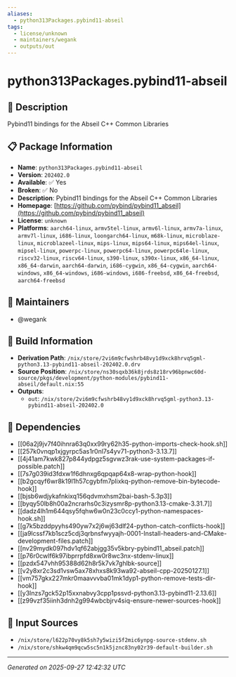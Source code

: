 ```yaml
---
aliases:
  - python313Packages.pybind11-abseil
tags:
  - license/unknown
  - maintainers/wegank
  - outputs/out
---
```


# python313Packages.pybind11-abseil

## 📝 Description

Pybind11 bindings for the Abseil C++ Common Libraries

## 📋 Package Information

- **Name**: `python313Packages.pybind11-abseil`
- **Version**: `202402.0`
- **Available**: ✅ Yes
- **Broken**: ✅ No
- **Description**: Pybind11 bindings for the Abseil C++ Common Libraries
- **Homepage**: [https://github.com/pybind/pybind11_abseil](https://github.com/pybind/pybind11_abseil)
- **License**: `unknown`
- **Platforms**: `aarch64-linux`, `armv5tel-linux`, `armv6l-linux`, `armv7a-linux`, `armv7l-linux`, `i686-linux`, `loongarch64-linux`, `m68k-linux`, `microblaze-linux`, `microblazeel-linux`, `mips-linux`, `mips64-linux`, `mips64el-linux`, `mipsel-linux`, `powerpc-linux`, `powerpc64-linux`, `powerpc64le-linux`, `riscv32-linux`, `riscv64-linux`, `s390-linux`, `s390x-linux`, `x86_64-linux`, `x86_64-darwin`, `aarch64-darwin`, `i686-cygwin`, `x86_64-cygwin`, `aarch64-windows`, `x86_64-windows`, `i686-windows`, `i686-freebsd`, `x86_64-freebsd`, `aarch64-freebsd`
## 👥 Maintainers

- @wegank


## 🔧 Build Information

- **Derivation Path**: `/nix/store/2vi6m9cfwshrb48vy1d9xck8hrvq5gml-python3.13-pybind11-abseil-202402.0.drv`
- **Source Position**: `/nix/store/ns30sqxb36k8jrds8z18rv96bpnwc60d-source/pkgs/development/python-modules/pybind11-abseil/default.nix:55`
- **Outputs**:
  - `out`:  `/nix/store/2vi6m9cfwshrb48vy1d9xck8hrvq5gml-python3.13-pybind11-abseil-202402.0`

## 🔗 Dependencies

- [[06a2j9jv7f40ihnra63q0xx99ry62h35-python-imports-check-hook.sh]]
- [[257k0vnqp1xjgyrpc5as1r0nl7s4yv71-python3-3.13.7]]
- [[4j41am7kwk827p844ydpgz5sgvwz3rak-use-system-packages-if-possible.patch]]
- [[7s7g039id3fdxw1f6dhnxg6qpqap64x8-wrap-python-hook]]
- [[b2gcqyf6wr8k19l1h57cgybfm7plixkq-python-remove-bin-bytecode-hook]]
- [[bjsb6wdjykafnkixq156qdvmxhsm2bai-bash-5.3p3]]
- [[byqy50lb8h00a2ncrarhs0c3izysmr8p-python3.13-cmake-3.31.7]]
- [[dadz4lh1m644qsy5fqhw6w0n23c0ccy1-python-namespaces-hook.sh]]
- [[g7k5bzddpyyhs490yw7x2j6wj63dlf24-python-catch-conflicts-hook]]
- [[ja9lcssf7kb1scz5cdj3qrbnsfwyyajh-0001-Install-headers-and-CMake-development-files.patch]]
- [[nv29mydk097hdv1qf62abjgg35v5kbry-pybind11_abseil.patch]]
- [[p76r0cwlf6k97ibprrpfd8xw0r8wc3nx-stdenv-linux]]
- [[pzdx547vhh95388d62h8r5k7vk7ghlbk-source]]
- [[v2y8xr2c3sd1vsw5ax78xhxs8k93wa92-abseil-cpp-20250127.1]]
- [[vm757gkx227mkr0maavvvba01mk1dyp1-python-remove-tests-dir-hook]]
- [[y3lnzs7gck52p15xxnabvy3cpp1pssvd-python3.13-pybind11-2.13.6]]
- [[z99vzf35iinh3dnh2g994wbcbjrv4siq-ensure-newer-sources-hook]]

## 📁 Input Sources

- `/nix/store/l622p70vy8k5sh7y5wizi5f2mic6ynpg-source-stdenv.sh`
- `/nix/store/shkw4qm9qcw5sc5n1k5jznc83ny02r39-default-builder.sh`

---
*Generated on 2025-09-27 12:42:32 UTC*
